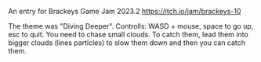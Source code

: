 An entry for Brackeys Game Jam 2023.2
https://itch.io/jam/brackeys-10

The theme was "Diving Deeper".
Controlls: WASD + mouse, space to go up, esc to quit.
You need to chase small clouds. To catch them, lead them into bigger clouds (lines particles) to slow them down and then you can catch them.